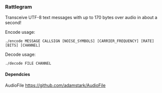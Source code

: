 
### Rattlegram

Transceive UTF-8 text messages with up to 170 bytes over audio in about a second!

Encode usage:
```
./encode MESSAGE CALLSIGN [NOISE_SYMBOLS] [CARRIER_FREQUENCY] [RATE] [BITS] [CHANNEL]
```

Decode usage:
```
./decode FILE CHANNEL
```
#### Dependcies
AudioFile https://github.com/adamstark/AudioFile
